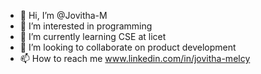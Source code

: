 - 👋 Hi, I’m @Jovitha-M
- 👀 I’m interested in programming
- 🌱 I’m currently learning CSE at licet
- 💞️ I’m looking to collaborate on product development
- 📫 How to reach me www.linkedin.com/in/jovitha-melcy
